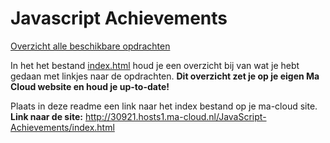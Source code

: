 # Javascript Achievements
[Overzicht alle beschikbare opdrachten](https://trello.com/b/xo5TJzFr/javascript-achievements)

In het het bestand  [index.html](index.html) houd je een overzicht bij van wat je hebt gedaan met linkjes naar de opdrachten.
**Dit overzicht zet je op je eigen Ma Cloud website en houd je up-to-date!**

Plaats in deze readme een link naar het index bestand op je ma-cloud site.  
**Link naar de site:**
http://30921.hosts1.ma-cloud.nl/JavaScript-Achievements/index.html

